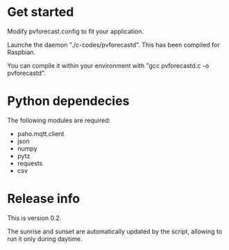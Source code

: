 # Get started

Modify pvforecast.config to fit your application.

Launche the daemon "./c-codes/pvforecastd". This has been compiled for Raspbian.

You can compile it within your environment with "gcc pvforecastd.c -o pvforecastd".

# Python dependecies

The following modules are required:

* paho.mqtt.client
* json
* numpy
* pytz
* requests
* csv

# Release info

This is version 0.2. 

The sunrise and sunset are automatically updated by the script, allowing to run it only during daytime.
